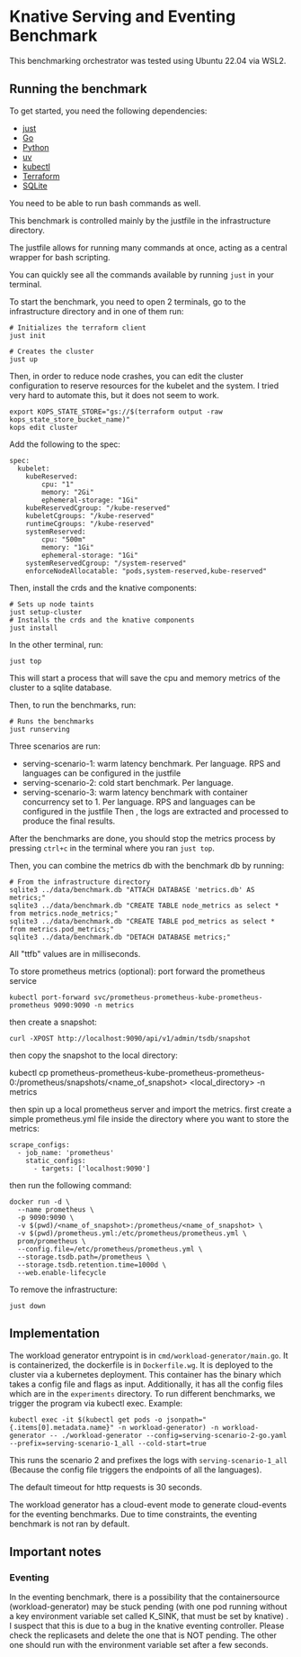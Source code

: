 # Knative Serving and Eventing Benchmark
This benchmarking orchestrator was tested using Ubuntu 22.04 via WSL2.
## Running the benchmark
To get started, you need the following dependencies:

- [just](https://github.com/casey/just)
- [Go](https://go.dev/doc/install)
- [Python](https://www.python.org/downloads/)
- [uv](https://docs.astral.sh/uv/getting-started/installation/)
- [kubectl](https://kubernetes.io/docs/tasks/tools/#kubectl)
- [Terraform](https://www.terraform.io/downloads)
- [SQLite](https://www.sqlite.org/download.html)

You need to be able to run bash commands as well.



This benchmark is controlled mainly by the justfile in the infrastructure directory.

The justfile allows for running many commands at once, acting as a central wrapper for bash scripting.

You can quickly see all the commands available by running `just` in your terminal.

To start the benchmark, you need to open 2 terminals, go to the infrastructure directory and in one of them run:

```
# Initializes the terraform client
just init
```

```
# Creates the cluster
just up
```
Then, in order to reduce node crashes, you can edit the cluster configuration to reserve resources for the kubelet and the system.
I tried very hard to automate this, but it does not seem to work.

```
export KOPS_STATE_STORE="gs://$(terraform output -raw kops_state_store_bucket_name)"
kops edit cluster
```
Add the following to the spec:
```
spec:
  kubelet:
    kubeReserved:
        cpu: "1"
        memory: "2Gi"
        ephemeral-storage: "1Gi"
    kubeReservedCgroup: "/kube-reserved"
    kubeletCgroups: "/kube-reserved"
    runtimeCgroups: "/kube-reserved"
    systemReserved:
        cpu: "500m"
        memory: "1Gi"
        ephemeral-storage: "1Gi"
    systemReservedCgroup: "/system-reserved"
    enforceNodeAllocatable: "pods,system-reserved,kube-reserved"
```

Then, install the crds and the knative components:
```
# Sets up node taints
just setup-cluster
# Installs the crds and the knative components
just install
```

In the other terminal, run:
```
just top
```
This will start a process that will save the cpu and memory metrics of the cluster to a sqlite database.

Then, to run the benchmarks, run:
```
# Runs the benchmarks
just runserving
```
Three scenarios are run:
- serving-scenario-1: warm latency benchmark. Per language. RPS and languages can be configured in the justfile
- serving-scenario-2: cold start benchmark. Per language.
- serving-scenario-3: warm latency benchmark with container concurrency set to 1. Per language. RPS and languages can be configured in the justfile
Then , the logs are extracted and processed to produce the final results.


After the benchmarks are done, you should stop the metrics process by pressing `ctrl+c` in the terminal where you ran `just top`.

Then, you can combine the metrics db with the benchmark db by running:
```
# From the infrastructure directory
sqlite3 ../data/benchmark.db "ATTACH DATABASE 'metrics.db' AS metrics;"
sqlite3 ../data/benchmark.db "CREATE TABLE node_metrics as select * from metrics.node_metrics;"
sqlite3 ../data/benchmark.db "CREATE TABLE pod_metrics as select * from metrics.pod_metrics;"
sqlite3 ../data/benchmark.db "DETACH DATABASE metrics;"
```

All "ttfb" values are in milliseconds.



To store prometheus metrics (optional):
port forward the prometheus service
```
kubectl port-forward svc/prometheus-prometheus-kube-prometheus-prometheus 9090:9090 -n metrics
```

then create a snapshot:
```
curl -XPOST http://localhost:9090/api/v1/admin/tsdb/snapshot
```

then copy the snapshot to the local directory:

kubectl cp prometheus-prometheus-kube-prometheus-prometheus-0:/prometheus/snapshots/<name_of_snapshot> <local_directory> -n metrics

then spin up a local prometheus server and import the metrics.
first create a simple prometheus.yml file inside the directory where you want to store the metrics:
```
scrape_configs:
  - job_name: 'prometheus'
    static_configs:
      - targets: ['localhost:9090']
```
then run the following command:
```
docker run -d \
  --name prometheus \
  -p 9090:9090 \
  -v $(pwd)/<name_of_snapshot>:/prometheus/<name_of_snapshot> \
  -v $(pwd)/prometheus.yml:/etc/prometheus/prometheus.yml \
  prom/prometheus \
  --config.file=/etc/prometheus/prometheus.yml \
  --storage.tsdb.path=/prometheus \
  --storage.tsdb.retention.time=1000d \
  --web.enable-lifecycle
```


To remove the infrastructure:
```
just down
```

## Implementation
The workload generator entrypoint is in `cmd/workload-generator/main.go`.
It is containerized, the dockerfile is in `Dockerfile.wg`.
It is deployed to the cluster via a kubernetes deployment.
This container has the binary which takes a config file and flags as input.
Additionally, it has all the config files which are in the `experiments` directory.
To run different benchmarks, we trigger the program via kubectl exec.
Example:
```
kubectl exec -it $(kubectl get pods -o jsonpath="{.items[0].metadata.name}" -n workload-generator) -n workload-generator -- ./workload-generator --config=serving-scenario-2-go.yaml --prefix=serving-scenario-1_all --cold-start=true
```
This runs the scenario 2 and prefixes the logs with `serving-scenario-1_all` (Because the config file triggers the endpoints of all the languages).

The default timeout for http requests is 30 seconds.

The workload generator has a cloud-event mode to generate cloud-events for the eventing benchmarks.
Due to time constraints, the eventing benchmark is not ran by default.

## Important notes 
### Eventing
In the eventing benchmark, there is a possibility that the containersource (workload-generator) may be stuck pending (with one pod running without a key environment variable set called K_SINK, that must be set by knative) .
I suspect that this is due to a bug in the knative eventing controller.
Please check the replicasets and delete the one that is NOT pending. The other one should run with the environment variable set after a few seconds.

